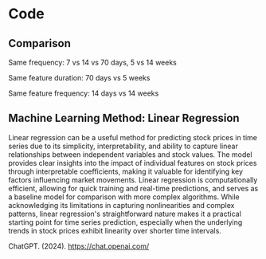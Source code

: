 # Code
## Comparison
Same frequency: 7 vs 14 vs 70 days, 5 vs 14 weeks

Same feature duration: 70 days vs 5 weeks

Same feature frequency: 14 days vs 14 weeks

## Machine Learning Method: Linear Regression
Linear regression can be a useful method for predicting stock prices in time series due to its simplicity, interpretability, and ability to capture linear relationships between independent variables and stock values. The model provides clear insights into the impact of individual features on stock prices through interpretable coefficients, making it valuable for identifying key factors influencing market movements. Linear regression is computationally efficient, allowing for quick training and real-time predictions, and serves as a baseline model for comparison with more complex algorithms. While acknowledging its limitations in capturing nonlinearities and complex patterns, linear regression's straightforward nature makes it a practical starting point for time series prediction, especially when the underlying trends in stock prices exhibit linearity over shorter time intervals.

ChatGPT. (2024). https://chat.openai.com/
